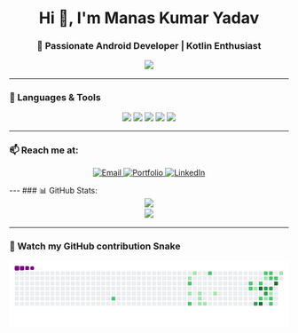 <h1 align="center">Hi 👋, I'm Manas Kumar Yadav</h1>
<h3 align="center">🚀 Passionate Android Developer | Kotlin Enthusiast</h3>

<div align="center">
  <img src="https://readme-typing-svg.herokuapp.com?color=6A5ACD&size=24&center=true&vCenter=true&width=600&lines=Welcome+to+my+GitHub!;Kotlin,+Jetpack+Compose,+N8N+Automation;Let’s+build+something+awesome+🚀" />
</div>

---

### 🔧 Languages & Tools
<div align="center">
  <img src="https://img.shields.io/badge/Kotlin-%230095D5.svg?style=for-the-badge&logo=kotlin&logoColor=white"/>
  <img src="https://img.shields.io/badge/Java-%23ED8B00.svg?style=for-the-badge&logo=java&logoColor=white"/>
  <img src="https://img.shields.io/badge/Android-%233DDC84.svg?style=for-the-badge&logo=android&logoColor=white"/>
  <img src="https://img.shields.io/badge/GitHub-%23121011.svg?style=for-the-badge&logo=github&logoColor=white"/>
  <img src="https://img.shields.io/badge/N8N-%23EF6C00.svg?style=for-the-badge&logo=n8n&logoColor=white"/>
</div>

---

### 📫 Reach me at:
<div>
<p align="center"> <a href="mailto:manasydv123@gmail.com" target="_blank"> <img src="https://img.shields.io/badge/Email-D14836?style=for-the-badge&logo=gmail&logoColor=white" alt="Email"/> </a> <a href="https://your-portfolio.com" target="_blank"> <img src="https://img.shields.io/badge/Portfolio-000000?style=for-the-badge&logo=vercel&logoColor=white" alt="Portfolio"/> </a> <a href="https://www.linkedin.com/in/manas-kumar-yadav-26013a287/" target="_blank"> <img src="https://img.shields.io/badge/LinkedIn-0077B5?style=for-the-badge&logo=linkedin&logoColor=white" alt="LinkedIn"/> </a> </p>
</div>
---
### 📊 GitHub Stats:
<div align="center">
  <img src="https://github-readme-stats.vercel.app/api?username=rookiecoder910&show_icons=true&theme=radical" />
  <br/>
  <img src="https://github-readme-stats.vercel.app/api/top-langs/?username=rookiecoder910&layout=compact&theme=radical" />
</div>

---

### 🐍 Watch my GitHub contribution Snake
<div align="center">
  <img src="https://github.com/rookiecoder910/snk/blob/output/github-contribution-grid-snake.gif?raw=true" alt="snake gif"/>
</div>
